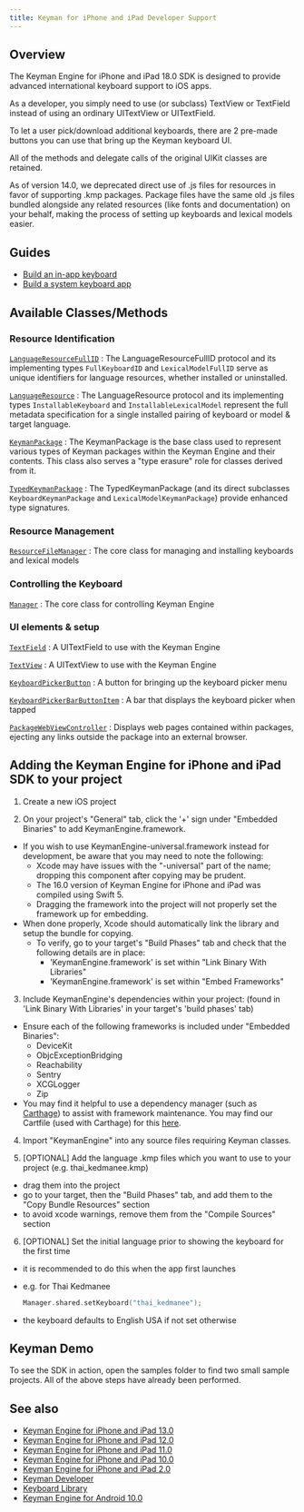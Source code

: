 ```yaml
---
title: Keyman for iPhone and iPad Developer Support
---
```


## Overview

The Keyman Engine for iPhone and iPad 18.0 SDK is designed to provide
advanced international keyboard support to iOS apps.

As a developer, you simply need to use (or subclass) TextView or
TextField instead of using an ordinary UITextView or UITextField.

To let a user pick/download additional keyboards, there are 2 pre-made
buttons you can use that bring up the Keyman keyboard UI.

All of the methods and delegate calls of the original UIKit classes are
retained.

As of version 14.0, we deprecated direct use of .js files for resources
in favor of supporting .kmp packages. Package files have the same old
.js files bundled alongside any related resources (like fonts and
documentation) on your behalf, making the process of setting up
keyboards and lexical models easier.

## Guides

- [Build an in-app keyboard](guides/in-app/)
- [Build a system keyboard app](guides/system-keyboard/)

## Available Classes/Methods

### Resource Identification

[`LanguageResourceFullID`](LanguageResource/LanguageResourceFullID)
:   The LanguageResourceFullID protocol and its implementing types
    `FullKeyboardID` and `LexicalModelFullID` serve as unique
    identifiers for language resources, whether installed or
    uninstalled.

[`LanguageResource`](LanguageResource)
:   The LanguageResource protocol and its implementing types
    `InstallableKeyboard` and `InstallableLexicalModel` represent the
    full metadata specification for a single installed pairing of
    keyboard or model & target language.

[`KeymanPackage`](KeymanPackage/)
:   The KeymanPackage is the base class used to represent various types
    of Keyman packages within the Keyman Engine and their contents. This
    class also serves a "type erasure" role for classes derived from it.

[`TypedKeymanPackage`](TypedKeymanPackage/)
:   The TypedKeymanPackage (and its direct subclasses
    `KeyboardKeymanPackage` and `LexicalModelKeymanPackage`) provide
    enhanced type signatures.

### Resource Management

[`ResourceFileManager`](ResourceFileManager/)
:   The core class for managing and installing keyboards and lexical models

### Controlling the Keyboard

[`Manager`](Manager/)
:   The core class for controlling Keyman Engine

### UI elements & setup

[`TextField`](TextField/)
:   A UITextField to use with the Keyman Engine

[`TextView`](TextView/)
:   A UITextView to use with the Keyman Engine

[`KeyboardPickerButton`](KeyboardPickerButton/)
:   A button for bringing up the keyboard picker menu

[`KeyboardPickerBarButtonItem`](KeyboardPickerBarButtonItem/)
:   A bar that displays the keyboard picker when tapped

[`PackageWebViewController`](PackageWebViewController/)
:   Displays web pages contained within packages, ejecting any links outside the package into an external browser.

## Adding the Keyman Engine for iPhone and iPad SDK to your project

1) Create a new iOS project

2) On your project's "General" tab, click the '+' sign under "Embedded Binaries" to add KeymanEngine.framework.

-   If you wish to use KeymanEngine-universal.framework instead for development, be aware that you may need to note the following:
    -   Xcode may have issues with the "-universal" part of the name; dropping this component after copying may be prudent.
    -   The 16.0 version of Keyman Engine for iPhone and iPad was compiled using Swift 5.
    -   Dragging the framework into the project will not properly set the framework up for embedding.
-   When done properly, Xcode should automatically link the library and setup the bundle for copying.
    - To verify, go to your target's "Build Phases" tab and check that the following details are in place:
        -   'KeymanEngine.framework' is set within "Link Binary With Libraries"
        -   'KeymanEngine.framework' is set within "Embed Frameworks"

3) Include KeymanEngine's dependencies within your project:
(found in 'Link Binary With Libraries' in your target's 'build phases'
tab)

-   Ensure each of the following frameworks is included under "Embedded
    Binaries":
    -   DeviceKit
    -   ObjcExceptionBridging
    -   Reachability
    -   Sentry
    -   XCGLogger
    -   Zip
-   You may find it helpful to use a dependency manager (such as
    [Carthage](https://github.com/Carthage/Carthage)) to assist with
    framework maintenance. You may find our Cartfile (used with
    Carthage) for this
    [here](https://github.com/keymanapp/keyman/blob/master/ios/Cartfile).

4) Import "KeymanEngine" into any source files requiring Keyman
classes.

5) [OPTIONAL] Add the language .kmp files which you want to use to
your project (e.g. thai_kedmanee.kmp)

-   drag them into the project
-   go to your target, then the "Build Phases" tab, and add them to the
    "Copy Bundle Resources" section
-   to avoid xcode warnings, remove them from the "Compile Sources"
    section

6) [OPTIONAL] Set the initial language prior to showing the keyboard
for the first time

-   it is recommended to do this when the app first launches

-   e.g. for Thai Kedmanee

    ```swift
    Manager.shared.setKeyboard("thai_kedmanee");
    ```

-   the keyboard defaults to English USA if not set otherwise

## Keyman Demo

To see the SDK in action, open the samples folder to find two small
sample projects. All of the above steps have already been performed.

## See also

-   [Keyman Engine for iPhone and iPad 13.0](/developer/engine/iphone-and-ipad/13.0/)
-   [Keyman Engine for iPhone and iPad 12.0](/developer/engine/iphone-and-ipad/12.0/)
-   [Keyman Engine for iPhone and iPad 11.0](/developer/engine/iphone-and-ipad/11.0/)
-   [Keyman Engine for iPhone and iPad 10.0](/developer/engine/iphone-and-ipad/10.0/)
-   [Keyman Engine for iPhone and iPad 2.0](/developer/engine/iphone-and-ipad/2.0/)
-   [Keyman Developer](/developer/current-version/)
-   [Keyboard Library](http://keyman.com/developer/keymanweb/keyboards)
-   [Keyman Engine for Android 10.0](/developer/engine/android/current-version/)
